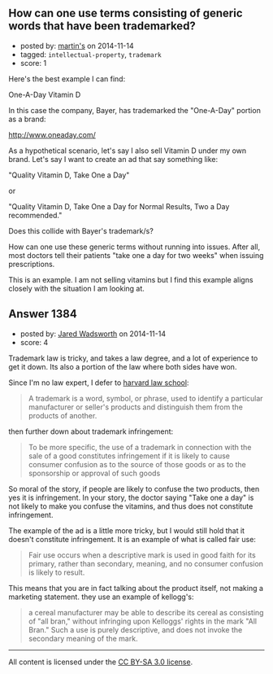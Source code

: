 ## How can one use terms consisting of generic words that have been trademarked?

- posted by: [martin's](https://stackexchange.com/users/280544/martin-s) on 2014-11-14
- tagged: `intellectual-property`, `trademark`
- score: 1

Here's the best example I can find:

One-A-Day Vitamin D

In this case the company, Bayer, has trademarked the "One-A-Day" portion as a brand:

http://www.oneaday.com/

As a hypothetical scenario, let's say I also sell Vitamin D under my own brand.  Let's say I want to create an ad that say something like:

"Quality Vitamin D, Take One a Day"

or

"Quality Vitamin D, Take One a Day for Normal Results, Two a Day recommended."

Does this collide with Bayer's trademark/s?

How can one use these generic terms without running into issues.  After all, most doctors tell their patients "take one a day for two weeks" when issuing prescriptions.

This is an example. I am not selling vitamins but I find this example aligns closely with the situation I am looking at.




## Answer 1384

- posted by: [Jared Wadsworth](https://stackexchange.com/users/5056044/jared-wadsworth) on 2014-11-14
- score: 4

<p>Trademark law is tricky, and takes a law degree, and a lot of experience to get it down. Its also a portion of the law where both sides have won.</p>

<p>Since I'm no law expert, I defer to <a href="https://cyber.law.harvard.edu/metaschool/fisher/domain/tm.htm" rel="nofollow">harvard law school</a>:</p>

<blockquote>
  <p>A trademark is a word, symbol, or phrase, used to identify a particular manufacturer or seller's products and distinguish them from the products of another.</p>
</blockquote>

<p>then further down about trademark infringement:</p>

<blockquote>
  <p>To be more specific, the use of a trademark in connection with the sale of a good constitutes infringement if it is likely to cause consumer confusion as to the source of those goods or as to the sponsorship or approval of such goods</p>
</blockquote>

<p>So moral of the story, if people are likely to confuse the two products, then yes it is infringement. In your story, the doctor saying "Take one a day" is not likely to make you confuse the vitamins, and thus does not constitute infringement. </p>

<p>The example of the ad is a little more tricky, but I would still hold that it doesn't constitute infringement. It is an example of what is called fair use:</p>

<blockquote>
  <p>Fair use occurs when a descriptive mark is used in good faith for its primary, rather than secondary, meaning, and no consumer confusion is likely to result. </p>
</blockquote>

<p>This means that you are in fact talking about the product itself, not making a marketing statement. they use an example of kellogg's:</p>

<blockquote>
  <p>a cereal manufacturer may be able to describe its cereal as consisting of "all bran," without infringing upon Kelloggs' rights in the mark "All Bran." Such a use is purely descriptive, and does not invoke the secondary meaning of the mark.</p>
</blockquote>




---

All content is licensed under the [CC BY-SA 3.0 license](https://creativecommons.org/licenses/by-sa/3.0/).
